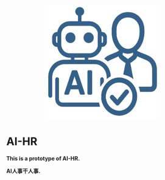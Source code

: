 <div align="center">
  <img src="aihr-icon.png" width="300" height="300" />
</div>


# AI-HR
**This is a prototype of AI-HR.**

**AI人事干人事.**
